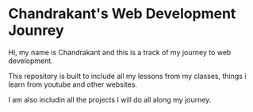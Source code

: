 # Chandrakant's Web Development Jounrey

Hi, my name is Chandrakant and this is a track of my journey to web development.

This repository is built to include all my lessons from my classes, things i learn from youtube and other websites.

I am also includin all the projects I will do all along my journey.